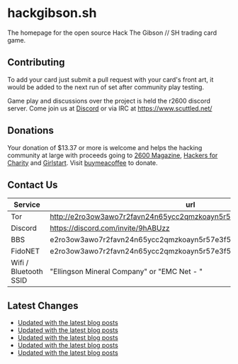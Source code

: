 # hackgibson.sh
The homepage for the open source Hack The Gibson // SH trading card game.


## Contributing

To add your card just submit a pull request with your card's front art, it would be added to the next run of set after community play testing.

Game play and discussions over the project is held the r2600 discord server. Come join us at [Discord](https://discord.com/invite/9hABUzz) or via IRC at https://www.scuttled.net/


## Donations

Your donation of $13.37 or more is welcome and helps the hacking community at large with proceeds going to [2600 Magazine](https://2600.com/), [Hackers for Charity](https://hackersforcharity.org) and [Girlstart](https://girlstart.org).  Visit [buymeacoffee](https://www.buymeacoffee.com/hackgibson.sh) to donate.


## Contact Us

Service | url
-|-
Tor | http://e2ro3ow3awo7r2favn24n65ycc2qmzkoayn5r57e3f56nvjwdcgg32ad.onion
Discord | https://discord.com/invite/9hABUzz
BBS | e2ro3ow3awo7r2favn24n65ycc2qmzkoayn5r57e3f56nvjwdcgg32ad.onion:23
FidoNET | e2ro3ow3awo7r2favn24n65ycc2qmzkoayn5r57e3f56nvjwdcgg32ad.onion:24554
Wifi / Bluetooth SSID | "Ellingson Mineral Company" or "EMC Net - <fidonet address>"

## Latest Changes
<!-- BLOG-POST-LIST:START -->
- [Updated with the latest blog posts](https://github.com/DFW2600/hackgibson.sh/commit/485bfbcae9b3e869bf65ca419b6a7bf7b2075500)
- [Updated with the latest blog posts](https://github.com/DFW2600/hackgibson.sh/commit/0b6e1b6a9173e0812eb60c9ff307c269d2f736ff)
- [Updated with the latest blog posts](https://github.com/DFW2600/hackgibson.sh/commit/688127bbdd2a02e4217cfe4366b8850cf3748b4c)
- [Updated with the latest blog posts](https://github.com/DFW2600/hackgibson.sh/commit/f641e3a6904e80f2d2f8b45a8fb933e7f8d75999)
- [Updated with the latest blog posts](https://github.com/DFW2600/hackgibson.sh/commit/e69240ad3c31b7e5a53ffb5cc50d28d658491473)
<!-- BLOG-POST-LIST:END -->
